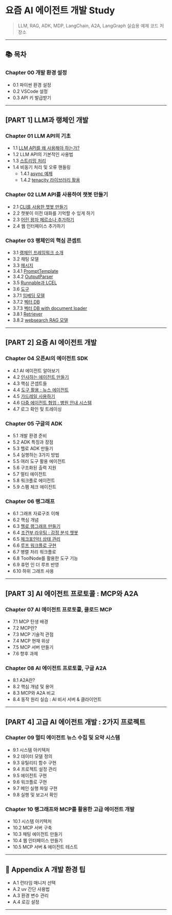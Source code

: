 # 요즘 AI 에이전트 개발 Study

> LLM, RAG, ADK, MDP, LangChain, A2A, LangGraph 실습용 예제 코드 저장소

---

## 📚 목차

### Chapter 00 개발 환경 설정
- 0.1 파이썬 환경 설정
- 0.2 VSCode 설정
- 0.3 API 키 발급받기

---

## [PART 1] LLM과 랭체인 개발

### Chapter 01 LLM API의 기초
- 1.1 [LLM API를 왜 사용해야 하는가?](1.1.api-ai-agent.py)
- 1.2 LLM API의 기본적인 사용법
- 1.3 [스트리밍 처리](1.3.stream-api.py)
- 1.4 비동기 처리 및 오류 핸들링
    - 1.4.1 [async 예제](1.4.1.async-api.py)
    - 1.4.2 [tenacity 라이브러리 활용](1.4.2.tenacity-lib.py)

### Chapter 02 LLM API를 사용하여 챗봇 만들기
- 2.1 [CLI를 사용한 챗봇 만들기](2.1.cli-chatbot.py)
- 2.2 챗봇이 이전 대화를 기억할 수 있게 하기
- 2.3 [어린 왕자 페르소나 추가하기](2.3.little-prince-chatbot.py)
- 2.4 웹 인터페이스 추가하기

### Chapter 03 랭체인의 핵심 콘셉트
- 3.1 [랭체인 프레임워크 소개](3.1.Introduction-to-Langchain.py)
- 3.2 채팅 모델
- 3.3 [메시지](3.3.Message-Langchain.py)
- 3.4.1 [PromptTemplate ](3.4.1.PromptTemplate.py)
- 3.4.2 [OutputParser](3.4.2.OutputParser.py)
- 3.5 [Runnable과 LCEL](3.5.RunnableLCEL.py)
- 3.6 [도구](3.6.tool-decorator.py)
- 3.7.1 [임베딩 모델](3.7.1.embedding.py)
- 3.7.2 [벡터 DB](3.7.2.vectorDB.py)
- 3.7.3 [벡터 DB with document loader](3.7.3.%20vectorDB-with-document-loader.py)
- 3.8.1 [Retriever](3.8.1.retriever-from-vectordb.py)
- 3.8.2 [websearch RAG 모델](3.8.2.websearch-RAG.py)

---

## [PART 2] 요즘 AI 에이전트 개발

### Chapter 04 오픈AI의 에이전트 SDK
- 4.1 AI 에이전트 알아보기
- 4.2 [인사하는 에이전트 만들기](4.2.openai-hello-agent.py)
- 4.3 핵심 콘셉트들
- 4.4 [도구 활용 : 뉴스 에이전트](4.4.tools-news-agent.py)
- 4.5 [가드레일 사용하기](4.5.guardrail-test.py)
- 4.6 [다중 에이전트 협업 : 병원 안내 시스템](4.6.handoff-agent.py)
- 4.7 로그 확인 및 트레이싱

### Chapter 05 구글의 ADK
- 5.1 개발 환경 준비
- 5.2 ADK 특징과 장점
- 5.3 헬로 ADK 만들기
- 5.4 실행하는 3가지 방법
- 5.5 여러 도구 활용 에이전트
- 5.6 구조화된 출력 지원
- 5.7 멀티 에이전트
- 5.8 워크플로 에이전트
- 5.9 스팸 체크 에이전트

### Chapter 06 랭그래프
- 6.1 그래프 자료구조 이해
- 6.2 핵심 개념
- 6.3 [헬로 랭그래프 만들기](6.3.hello-langgraph.py)
- 6.4 [조건부 라우팅 : 감정 분석 챗봇](6.4.sentiment-analysis-chatbot.py)
- 6.5 [체크포인터 상태 관리](6.5.checkpoint-langgraph.py)
- 6.6 [루프 워크플로 구현](6.6.loop-workflow.py)
- 6.7 병렬 처리 워크플로
- 6.8 ToolNode를 활용한 도구 기능
- 6.9 휴먼 인 더 루프 반영
- 6.10 하위 그래프 사용

---

## [PART 3] AI 에이전트 프로토콜 : MCP와 A2A

### Chapter 07 AI 에이전트 프로토콜, 클로드 MCP
- 7.1 MCP 탄생 배경
- 7.2 MCP란?
- 7.3 MCP 기술적 관점
- 7.4 MCP 현재 위상
- 7.5 MCP 서버 만들기
- 7.6 향후 과제

### Chapter 08 AI 에이전트 프로토콜, 구글 A2A
- 8.1 A2A란?
- 8.2 핵심 개념 및 용어
- 8.3 MCP와 A2A 비교
- 8.4 동작 원리 실습 : AI 비서 서버 & 클라이언트

---

## [PART 4] 고급 AI 에이전트 개발 : 2가지 프로젝트

### Chapter 09 멀티 에이전트 뉴스 수집 및 요약 시스템
- 9.1 시스템 아키텍처
- 9.2 데이터 모델 정의
- 9.3 유틸리티 함수 구현
- 9.4 프로젝트 설정 관리
- 9.5 에이전트 구현
- 9.6 워크플로 구현
- 9.7 메인 실행 파일 구현
- 9.8 실행 및 보고서 확인

### Chapter 10 랭그래프와 MCP를 활용한 고급 에이전트 개발
- 10.1 시스템 아키텍처
- 10.2 MCP 서버 구축
- 10.3 채팅 에이전트 만들기
- 10.4 웹 인터페이스 만들기
- 10.5 MCP 서버 & 에이전트 테스트

---

## 📌 Appendix A 개발 환경 팁
- A.1 런타임 매니저 선택
- A.2 uv 간단 사용법
- A.3 환경 변수 관리
- A.4 로깅 설정

---